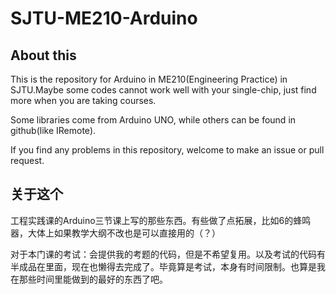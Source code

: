 # SJTU-ME210-Arduino
## About this
This is the repository for Arduino in ME210(Engineering Practice) in SJTU.Maybe some codes cannot work well with your single-chip, just find more when you are taking courses.

Some libraries come from Arduino UNO, while others can be found in github(like IRemote).

If you find any problems in this repository, welcome to make an issue or pull request.
## 关于这个
工程实践课的Arduino三节课上写的那些东西。有些做了点拓展，比如6的蜂鸣器，大体上如果教学大纲不改也是可以直接用的（？）

对于本门课的考试：会提供我的考题的代码，但是不希望复用。以及考试的代码有半成品在里面，现在也懒得去完成了。毕竟算是考试，本身有时间限制。也算是我在那些时间里能做到的最好的东西了吧。
